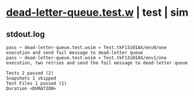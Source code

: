 # [dead-letter-queue.test.w](../../../../../../examples/tests/sdk_tests/queue/dead-letter-queue.test.w) | test | sim

## stdout.log
```log
pass ─ dead-letter-queue.test.wsim » Test.tkF13i0IAX/env0/one execution and send fail message to dead-letter queue                 
pass ─ dead-letter-queue.test.wsim » Test.tkF13i0IAX/env1/one execution, two retries and send the fail message to dead-letter queue

Tests 2 passed (2)
Snapshots 1 skipped
Test Files 1 passed (1)
Duration <DURATION>
```

